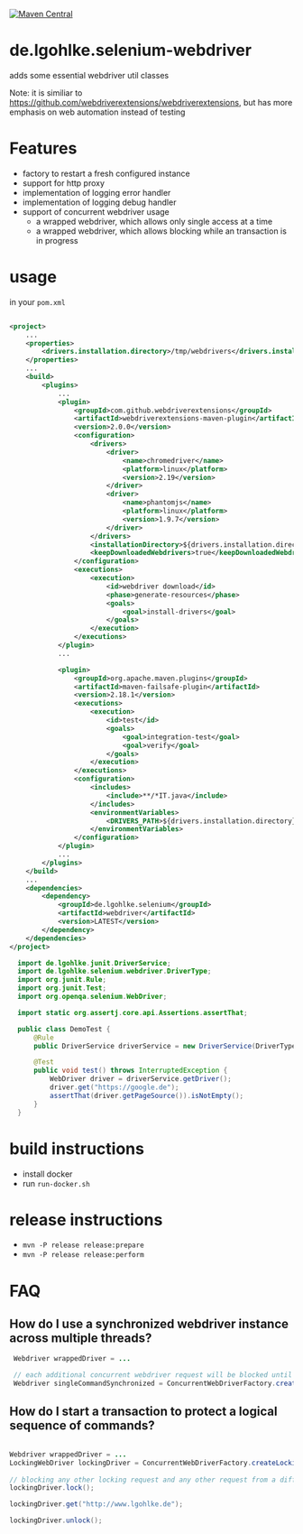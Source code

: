 [![Maven Central](https://maven-badges.herokuapp.com/maven-central/de.lgohlke.selenium/webdriver/badge.svg?style=flat-square)](https://search.maven.org/#search%7Cga%7C1%7Cg%3Ade.lgohlke.selenium)


# de.lgohlke.selenium-webdriver
adds some essential webdriver util classes

Note: it is similiar to https://github.com/webdriverextensions/webdriverextensions, but has more emphasis on web automation instead of testing

# Features

- factory to restart a fresh configured instance
- support for http proxy
- implementation of logging error handler
- implementation of logging debug handler
- support of concurrent webdriver usage
  - a wrapped webdriver, which allows only single access at a time
  - a wrapped webdriver, which allows blocking while  an transaction is in progress


# usage

in your `pom.xml`

```xml

<project>
    ...
    <properties>
        <drivers.installation.directory>/tmp/webdrivers</drivers.installation.directory>
    </properties>
    ...
    <build>
        <plugins>
            ...
            <plugin>
                <groupId>com.github.webdriverextensions</groupId>
                <artifactId>webdriverextensions-maven-plugin</artifactId>
                <version>2.0.0</version>
                <configuration>
                    <drivers>
                        <driver>
                            <name>chromedriver</name>
                            <platform>linux</platform>
                            <version>2.19</version>
                        </driver>
                        <driver>
                            <name>phantomjs</name>
                            <platform>linux</platform>
                            <version>1.9.7</version>
                        </driver>
                    </drivers>
                    <installationDirectory>${drivers.installation.directory}</installationDirectory>
                    <keepDownloadedWebdrivers>true</keepDownloadedWebdrivers>
                </configuration>
                <executions>
                    <execution>
                        <id>webdriver download</id>
                        <phase>generate-resources</phase>
                        <goals>
                            <goal>install-drivers</goal>
                        </goals>
                    </execution>
                </executions>
            </plugin>
            ...

            <plugin>
                <groupId>org.apache.maven.plugins</groupId>
                <artifactId>maven-failsafe-plugin</artifactId>
                <version>2.18.1</version>
                <executions>
                    <execution>
                        <id>test</id>
                        <goals>
                            <goal>integration-test</goal>
                            <goal>verify</goal>
                        </goals>
                    </execution>
                </executions>
                <configuration>
                    <includes>
                        <include>**/*IT.java</include>
                    </includes>
                    <environmentVariables>
                        <DRIVERS_PATH>${drivers.installation.directory}</DRIVERS_PATH>
                    </environmentVariables>
                </configuration>
            </plugin>
            ...
        </plugins>
    </build>
    ...
    <dependencies>
        <dependency>
            <groupId>de.lgohlke.selenium</groupId>
            <artifactId>webdriver</artifactId>
            <version>LATEST</version>
        </dependency>
    </dependencies>
</project>

```


```java
  import de.lgohlke.junit.DriverService;
  import de.lgohlke.selenium.webdriver.DriverType;
  import org.junit.Rule;
  import org.junit.Test;
  import org.openqa.selenium.WebDriver;

  import static org.assertj.core.api.Assertions.assertThat;

  public class DemoTest {
      @Rule
      public DriverService driverService = new DriverService(DriverType.CHROME);

      @Test
      public void test() throws InterruptedException {
          WebDriver driver = driverService.getDriver();
          driver.get("https://google.de");
          assertThat(driver.getPageSource()).isNotEmpty();
      }
  }
```

# build instructions

- install docker
- run `run-docker.sh`

# release instructions

- `mvn -P release release:prepare`
- `mvn -P release release:perform`

# FAQ

## How do I use a synchronized webdriver instance across multiple threads?

```java
 Webdriver wrappedDriver = ...

 // each additional concurrent webdriver request will be blocked until completion of the first
 Webdriver singleCommandSynchronized = ConcurrentWebDriverFactory.createSyncronized(wrappedDriver)
```

## How do I start a transaction to protect a logical sequence of commands?

```java

Webdriver wrappedDriver = ...
LockingWebDriver lockingDriver = ConcurrentWebDriverFactory.createLocking(wrappedDriver);
         
// blocking any other locking request and any other request from a different thread
lockingDriver.lock();

lockingDriver.get("http://www.lgohlke.de");

lockingDriver.unlock();
```
